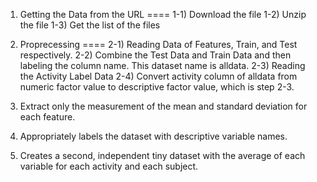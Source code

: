 1. Getting the Data from the URL
====
 1-1) Download the file
 1-2) Unzip the file
 1-3) Get the list of the files

2. Proprecessing
====
 2-1) Reading Data of Features, Train, and Test respectively. 
 2-2) Combine the Test Data and Train Data and then labeling the column name. 
      This dataset name is alldata.
 2-3) Reading the Activity Label Data
 2-4) Convert activity column of alldata from numeric factor value to descriptive factor value, which is step 2-3.
 
3. Extract only the measurement of the mean and standard deviation for each feature. 
4. Appropriately labels the dataset with descriptive variable names. 
5. Creates a second, independent tiny dataset with the average of each variable for each activity and each subject. 
